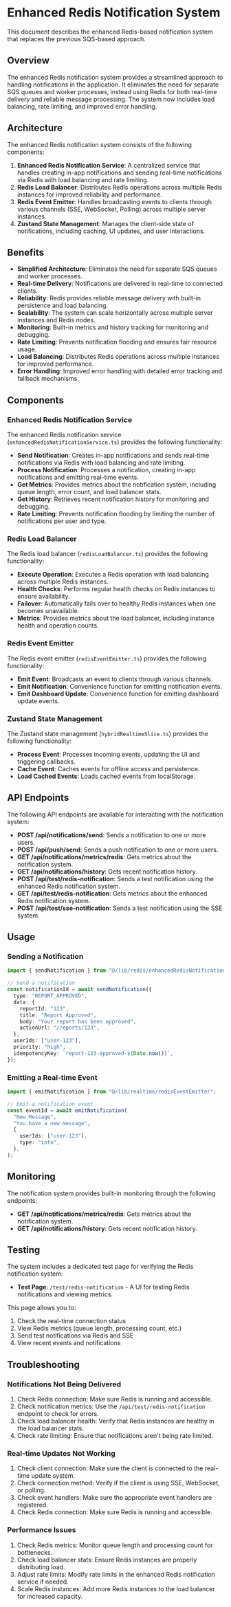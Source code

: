 # Enhanced Redis Notification System

This document describes the enhanced Redis-based notification system that replaces the previous SQS-based approach.

## Overview

The enhanced Redis notification system provides a streamlined approach to handling notifications in the application. It eliminates the need for separate SQS queues and worker processes, instead using Redis for both real-time delivery and reliable message processing. The system now includes load balancing, rate limiting, and improved error handling.

## Architecture

The enhanced Redis notification system consists of the following components:

1. **Enhanced Redis Notification Service**: A centralized service that handles creating in-app notifications and sending real-time notifications via Redis with load balancing and rate limiting.
2. **Redis Load Balancer**: Distributes Redis operations across multiple Redis instances for improved reliability and performance.
3. **Redis Event Emitter**: Handles broadcasting events to clients through various channels (SSE, WebSocket, Polling) across multiple server instances.
4. **Zustand State Management**: Manages the client-side state of notifications, including caching, UI updates, and user interactions.

## Benefits

- **Simplified Architecture**: Eliminates the need for separate SQS queues and worker processes.
- **Real-time Delivery**: Notifications are delivered in real-time to connected clients.
- **Reliability**: Redis provides reliable message delivery with built-in persistence and load balancing.
- **Scalability**: The system can scale horizontally across multiple server instances and Redis nodes.
- **Monitoring**: Built-in metrics and history tracking for monitoring and debugging.
- **Rate Limiting**: Prevents notification flooding and ensures fair resource usage.
- **Load Balancing**: Distributes Redis operations across multiple instances for improved performance.
- **Error Handling**: Improved error handling with detailed error tracking and fallback mechanisms.

## Components

### Enhanced Redis Notification Service

The enhanced Redis notification service (`enhancedRedisNotificationService.ts`) provides the following functionality:

- **Send Notification**: Creates in-app notifications and sends real-time notifications via Redis with load balancing and rate limiting.
- **Process Notification**: Processes a notification, creating in-app notifications and emitting real-time events.
- **Get Metrics**: Provides metrics about the notification system, including queue length, error count, and load balancer stats.
- **Get History**: Retrieves recent notification history for monitoring and debugging.
- **Rate Limiting**: Prevents notification flooding by limiting the number of notifications per user and type.

### Redis Load Balancer

The Redis load balancer (`redisLoadBalancer.ts`) provides the following functionality:

- **Execute Operation**: Executes a Redis operation with load balancing across multiple Redis instances.
- **Health Checks**: Performs regular health checks on Redis instances to ensure availability.
- **Failover**: Automatically fails over to healthy Redis instances when one becomes unavailable.
- **Metrics**: Provides metrics about the load balancer, including instance health and operation counts.

### Redis Event Emitter

The Redis event emitter (`redisEventEmitter.ts`) provides the following functionality:

- **Emit Event**: Broadcasts an event to clients through various channels.
- **Emit Notification**: Convenience function for emitting notification events.
- **Emit Dashboard Update**: Convenience function for emitting dashboard update events.

### Zustand State Management

The Zustand state management (`hybridRealtimeSlice.ts`) provides the following functionality:

- **Process Event**: Processes incoming events, updating the UI and triggering callbacks.
- **Cache Event**: Caches events for offline access and persistence.
- **Load Cached Events**: Loads cached events from localStorage.

## API Endpoints

The following API endpoints are available for interacting with the notification system:

- **POST /api/notifications/send**: Sends a notification to one or more users.
- **POST /api/push/send**: Sends a push notification to one or more users.
- **GET /api/notifications/metrics/redis**: Gets metrics about the notification system.
- **GET /api/notifications/history**: Gets recent notification history.
- **POST /api/test/redis-notification**: Sends a test notification using the enhanced Redis notification system.
- **GET /api/test/redis-notification**: Gets metrics about the enhanced Redis notification system.
- **POST /api/test/sse-notification**: Sends a test notification using the SSE system.

## Usage

### Sending a Notification

```typescript
import { sendNotification } from "@/lib/redis/enhancedRedisNotificationService";

// Send a notification
const notificationId = await sendNotification({
  type: "REPORT_APPROVED",
  data: {
    reportId: "123",
    title: "Report Approved",
    body: "Your report has been approved",
    actionUrl: "/reports/123",
  },
  userIds: ["user-123"],
  priority: "high",
  idempotencyKey: `report-123-approved-${Date.now()}`,
});
```

### Emitting a Real-time Event

```typescript
import { emitNotification } from "@/lib/realtime/redisEventEmitter";

// Emit a notification event
const eventId = await emitNotification(
  "New Message",
  "You have a new message",
  {
    userIds: ["user-123"],
    type: "info",
  },
);
```

## Monitoring

The notification system provides built-in monitoring through the following endpoints:

- **GET /api/notifications/metrics/redis**: Gets metrics about the notification system.
- **GET /api/notifications/history**: Gets recent notification history.

## Testing

The system includes a dedicated test page for verifying the Redis notification system:

- **Test Page**: `/test/redis-notification` - A UI for testing Redis notifications and viewing metrics.

This page allows you to:

1. Check the real-time connection status
2. View Redis metrics (queue length, processing count, etc.)
3. Send test notifications via Redis and SSE
4. View recent events and notifications

## Troubleshooting

### Notifications Not Being Delivered

1. Check Redis connection: Make sure Redis is running and accessible.
2. Check notification metrics: Use the `/api/test/redis-notification` endpoint to check for errors.
3. Check load balancer health: Verify that Redis instances are healthy in the load balancer stats.
4. Check rate limiting: Ensure that notifications aren't being rate limited.

### Real-time Updates Not Working

1. Check client connection: Make sure the client is connected to the real-time update system.
2. Check connection method: Verify if the client is using SSE, WebSocket, or polling.
3. Check event handlers: Make sure the appropriate event handlers are registered.
4. Check Redis connection: Make sure Redis is running and accessible.

### Performance Issues

1. Check Redis metrics: Monitor queue length and processing count for bottlenecks.
2. Check load balancer stats: Ensure Redis instances are properly distributing load.
3. Adjust rate limits: Modify rate limits in the enhanced Redis notification service if needed.
4. Scale Redis instances: Add more Redis instances to the load balancer for increased capacity.
